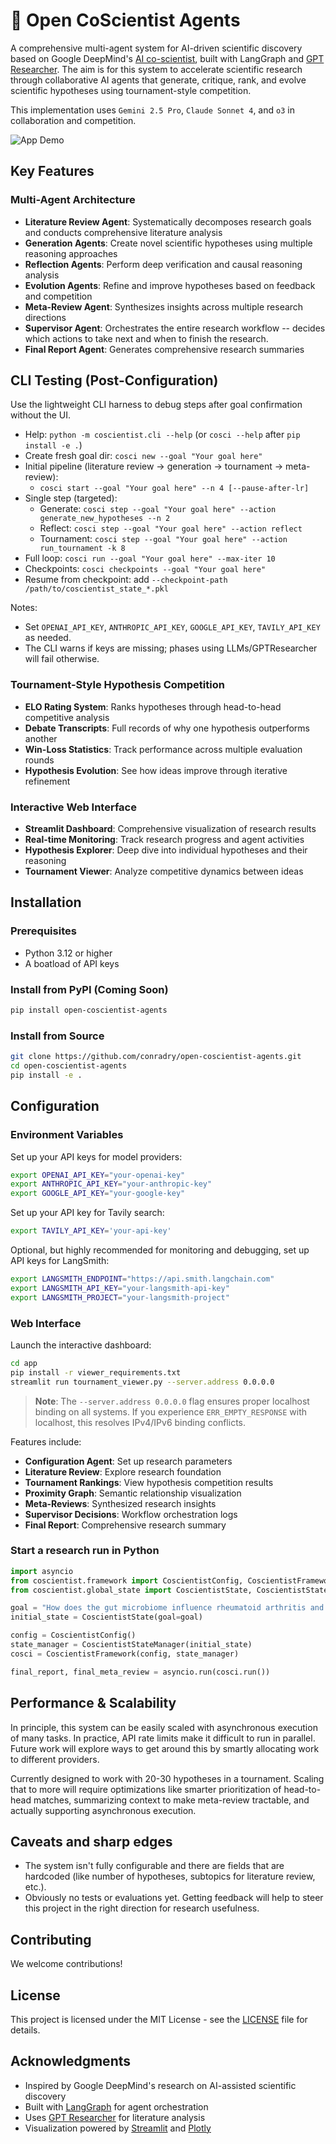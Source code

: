 # 🧪 Open CoScientist Agents

A comprehensive multi-agent system for AI-driven scientific discovery based on Google DeepMind's [AI co-scientist](https://arxiv.org/abs/2502.18864), built with LangGraph and [GPT Researcher](https://github.com/assafelovic/gpt-researcher). The aim is for this system to accelerate scientific research through collaborative AI agents that generate, critique, rank, and evolve scientific hypotheses using tournament-style competition.

This implementation uses `Gemini 2.5 Pro`, `Claude Sonnet 4`, and `o3` in collaboration and competition.

![App Demo](assets/app_demo.gif)

## Key Features

### Multi-Agent Architecture
- **Literature Review Agent**: Systematically decomposes research goals and conducts comprehensive literature analysis
- **Generation Agents**: Create novel scientific hypotheses using multiple reasoning approaches
- **Reflection Agents**: Perform deep verification and causal reasoning analysis
- **Evolution Agents**: Refine and improve hypotheses based on feedback and competition
- **Meta-Review Agent**: Synthesizes insights across multiple research directions
- **Supervisor Agent**: Orchestrates the entire research workflow -- decides which actions to take next and when to finish the research.
- **Final Report Agent**: Generates comprehensive research summaries

## CLI Testing (Post-Configuration)

Use the lightweight CLI harness to debug steps after goal confirmation without the UI.

- Help: `python -m coscientist.cli --help` (or `cosci --help` after `pip install -e .`)
- Create fresh goal dir: `cosci new --goal "Your goal here"`
- Initial pipeline (literature review → generation → tournament → meta-review):
  - `cosci start --goal "Your goal here" --n 4 [--pause-after-lr]`
- Single step (targeted):
  - Generate: `cosci step --goal "Your goal here" --action generate_new_hypotheses --n 2`
  - Reflect: `cosci step --goal "Your goal here" --action reflect`
  - Tournament: `cosci step --goal "Your goal here" --action run_tournament -k 8`
- Full loop: `cosci run --goal "Your goal here" --max-iter 10`
- Checkpoints: `cosci checkpoints --goal "Your goal here"`
- Resume from checkpoint: add `--checkpoint-path /path/to/coscientist_state_*.pkl`

Notes:
- Set `OPENAI_API_KEY`, `ANTHROPIC_API_KEY`, `GOOGLE_API_KEY`, `TAVILY_API_KEY` as needed.
- The CLI warns if keys are missing; phases using LLMs/GPTResearcher will fail otherwise.

### Tournament-Style Hypothesis Competition
- **ELO Rating System**: Ranks hypotheses through head-to-head competitive analysis
- **Debate Transcripts**: Full records of why one hypothesis outperforms another
- **Win-Loss Statistics**: Track performance across multiple evaluation rounds
- **Hypothesis Evolution**: See how ideas improve through iterative refinement

### Interactive Web Interface
- **Streamlit Dashboard**: Comprehensive visualization of research results
- **Real-time Monitoring**: Track research progress and agent activities
- **Hypothesis Explorer**: Deep dive into individual hypotheses and their reasoning
- **Tournament Viewer**: Analyze competitive dynamics between ideas

## Installation

### Prerequisites
- Python 3.12 or higher
- A boatload of API keys

### Install from PyPI (Coming Soon)
```bash
pip install open-coscientist-agents
```

### Install from Source
```bash
git clone https://github.com/conradry/open-coscientist-agents.git
cd open-coscientist-agents
pip install -e .
```

## Configuration

### Environment Variables
Set up your API keys for model providers:
```bash
export OPENAI_API_KEY="your-openai-key"
export ANTHROPIC_API_KEY="your-anthropic-key"
export GOOGLE_API_KEY="your-google-key"
```

Set up your API key for Tavily search:
```bash
export TAVILY_API_KEY='your-api-key'
```

Optional, but highly recommended for monitoring and debugging, set up API keys for LangSmith:
```bash
export LANGSMITH_ENDPOINT="https://api.smith.langchain.com"
export LANGSMITH_API_KEY="your-langsmith-api-key"
export LANGSMITH_PROJECT="your-langsmith-project"
```

### Web Interface
Launch the interactive dashboard:
```bash
cd app
pip install -r viewer_requirements.txt
streamlit run tournament_viewer.py --server.address 0.0.0.0
```

> **Note**: The `--server.address 0.0.0.0` flag ensures proper localhost binding on all systems. If you experience `ERR_EMPTY_RESPONSE` with localhost, this resolves IPv4/IPv6 binding conflicts.

Features include:
- **Configuration Agent**: Set up research parameters
- **Literature Review**: Explore research foundation
- **Tournament Rankings**: View hypothesis competition results
- **Proximity Graph**: Semantic relationship visualization
- **Meta-Reviews**: Synthesized research insights
- **Supervisor Decisions**: Workflow orchestration logs
- **Final Report**: Comprehensive research summary

### Start a research run in Python
```python
import asyncio
from coscientist.framework import CoscientistConfig, CoscientistFramework
from coscientist.global_state import CoscientistState, CoscientistStateManager

goal = "How does the gut microbiome influence rheumatoid arthritis and can probiotics help to mitigate symptoms? If so, which ones are promising?"
initial_state = CoscientistState(goal=goal)

config = CoscientistConfig()
state_manager = CoscientistStateManager(initial_state)
cosci = CoscientistFramework(config, state_manager)

final_report, final_meta_review = asyncio.run(cosci.run())
```

## Performance & Scalability

In principle, this system can be easily scaled with asynchronous execution of many tasks. In practice, API rate limits make it difficult to run in parallel. Future work will explore ways to get around this by smartly allocating work to different providers.

Currently designed to work with 20-30 hypotheses in a tournament. Scaling that to more will require optimizations like smarter prioritization of head-to-head matches, summarizing context to make meta-review tractable, and actually supporting asynchronous execution.


## Caveats and sharp edges

- The system isn't fully configurable and there are fields that are hardcoded (like number of hypotheses, subtopics for literature review, etc.).
- Obviously no tests or evaluations yet. Getting feedback will help to steer this project in the right direction for research usefulness.

## Contributing

We welcome contributions!

## License

This project is licensed under the MIT License - see the [LICENSE](LICENSE) file for details.

## Acknowledgments

- Inspired by Google DeepMind's research on AI-assisted scientific discovery
- Built with [LangGraph](https://github.com/langchain-ai/langgraph) for agent orchestration
- Uses [GPT Researcher](https://github.com/assafelovic/gpt-researcher) for literature analysis
- Visualization powered by [Streamlit](https://streamlit.io/) and [Plotly](https://plotly.com/)
